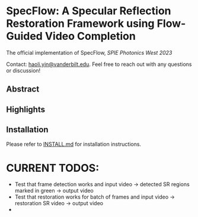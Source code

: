 # SpecFlow: A Specular Reflection Restoration Framework using Flow-Guided Video Completion
The official implementation of SpecFlow, *SPIE Photonics West 2023*

Contact: [haoli.yin@vanderbilt.edu](mailto:haoli.yin@vanderbilt.edu). Feel free to reach out with any questions or discussion!

## Abstract

## Highlights

## Installation
Please refer to [INSTALL.md](docs/INSTALL.md) for installation instructions.


# CURRENT TODOS: 
* Test that frame detection works and input video -> detected SR regions marked in green -> output video
* Test that restoration works for batch of frames and input video -> restoration SR video -> output video
* 
